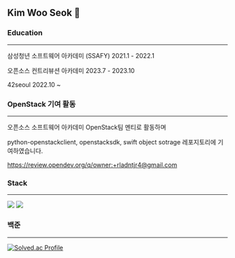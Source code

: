 ## Kim Woo Seok 👋
### Education
---
삼성청년 소프트웨어 아카데미 (SSAFY) 2021.1 - 2022.1

오픈소스 컨트리뷰션 아카데미 2023.7 - 2023.10

42seoul 2022.10 ~

### OpenStack 기여 활동
---
오픈소스 소프트웨어 아카데미 OpenStack팀 멘티로 활동하며

python-openstackclient, openstacksdk, swift object sotrage 레포지토리에 기여하였습니다.

https://review.opendev.org/q/owner:+rladntjr4@gmail.com


### Stack
---
<img src="https://img.shields.io/badge/python-20232a.svg?style=for-the-badge&logo=python&logoColor=61DAFB" />
<img src="https://img.shields.io/badge/c-20232a.svg?style=for-the-badge&logo=c&logoColor=61DAFB" />

### 백준
---
[![Solved.ac Profile](http://mazassumnida.wtf/api/v2/generate_badge?boj=eypk5683)](https://solved.ac/eypk5683/)

